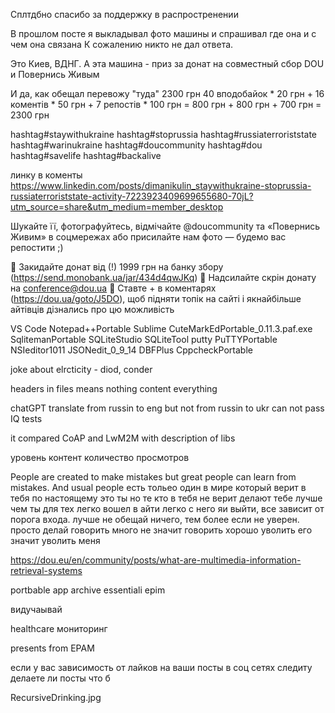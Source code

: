Сплтдбно спасибо за поддержку в распростренении

В прошлом посте я выкладывал фото машины и спрашивал где она и с чем она связана
К сожалению никто не дал ответа.

Это Киев, ВДНГ. А эта машина - приз за донат на совместный сбор DOU и Повернись Живым

И да, как обещал перевожу "туда" 2300 грн 
40 вподобайок * 20 грн + 16 коментів * 50 грн + 7 репостів * 100 грн = 800 грн + 800 грн + 700 грн = 2300 грн

hashtag#staywithukraine hashtag#stoprussia hashtag#russiaterroriststate hashtag#warinukraine hashtag#doucommunity hashtag#dou hashtag#savelife hashtag#backalive

линку в коменты
https://www.linkedin.com/posts/dimanikulin_staywithukraine-stoprussia-russiaterroriststate-activity-7223923409699655680-70jL?utm_source=share&utm_medium=member_desktop


Шукайте її, фотографуйтесь, відмічайте @doucommunity та «Повернись Живим» в соцмережах або присилайте нам  фото — будемо вас репостити ;)

📌 Закидайте донат від (!) 1999 грн на банку збору (https://send.monobank.ua/jar/434d4qwJKq)
📌 Надсилайте скрін донату на conference@dou.ua
📌 Ставте + в коментарях (https://dou.ua/goto/J5DO), щоб підняти топік на сайті і якнайбільше айтівців дізнались про цю можливість


VS Code
Notepad++Portable
Sublime
CuteMarkEdPortable_0.11.3.paf.exe
SqlitemanPortable
SQLiteStudio
SQLiteTool
putty
PuTTYPortable
NSIeditor1011
JSONedit_0_9_14
DBFPlus
CppcheckPortable

joke about elrcticity - diod, conder

headers in files means nothing content everything 

chatGPT translate from russin to eng but not from russin to ukr
can not pass IQ tests

it compared CoAP and LwM2M with description of libs

уровень контент количество просмотров

People are created to make mistakes but great people can learn from mistakes. 
And usual people 
есть тольео один в мире который верит в тебя по настоящему это ты
но те кто в тебя не верит делают тебе лучше чем ты
для тех легко вошел в айти легко с него яи выйти, все зависит от порога входа.
лучше не обещай ничего, тем более если не уверен. просто делай
говорить много не значит говорить хорошо
уволить его значит уволить меня

https://dou.eu/en/community/posts/what-are-multimedia-information-retrieval-systems 
 
portbable app
archive
essentiali epim 

видучаывай

healthcare мониторинг

presents from EPAM

если у вас зависимость от лайков на ваши посты в соц сетях следиту делаете ли посты что б

RecursiveDrinking.jpg